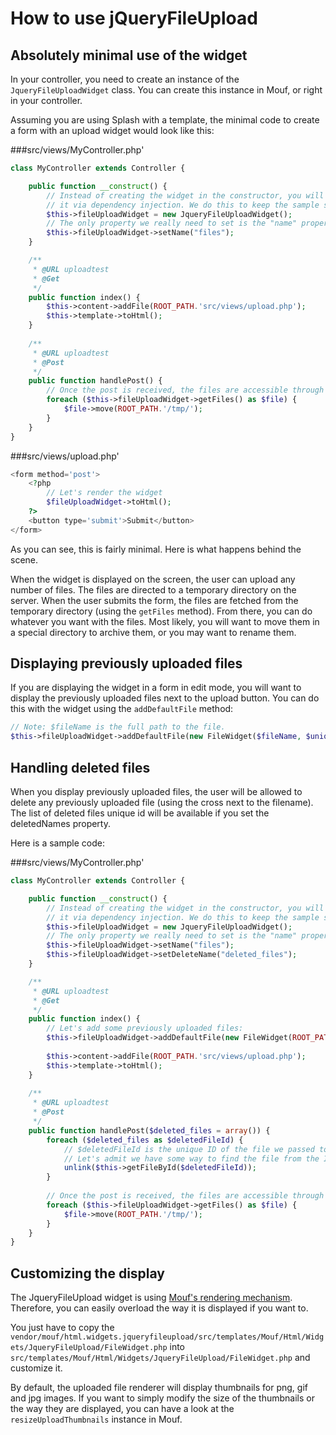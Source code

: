 How to use jQueryFileUpload
===========================

Absolutely minimal use of the widget
------------------------------------

In your controller, you need to create an instance of the `JqueryFileUploadWidget` class.
You can create this instance in Mouf, or right in your controller.

Assuming you are using Splash with a template, the minimal code to create a form with an upload widget would look like this:

###src/views/MyController.php'
```php
class MyController extends Controller {

	public function __construct() {
		// Instead of creating the widget in the constructor, you will problably want to inject
		// it via dependency injection. We do this to keep the sample short enough.
		$this->fileUploadWidget = new JqueryFileUploadWidget();
		// The only property we really need to set is the "name" property.
		$this->fileUploadWidget->setName("files");
	}

	/**
	 * @URL uploadtest
	 * @Get
	 */
	public function index() {
		$this->content->addFile(ROOT_PATH.'src/views/upload.php');
		$this->template->toHtml();
	}
	
	/**
	 * @URL uploadtest
	 * @Post
	 */
	public function handlePost() {
		// Once the post is received, the files are accessible through the getFiles method.
		foreach ($this->fileUploadWidget->getFiles() as $file) {
			$file->move(ROOT_PATH.'/tmp/');
		}
	}
}
```

###src/views/upload.php'
```php
<form method='post'>
	<?php 
		// Let's render the widget
		$fileUploadWidget->toHtml();
	?>
	<button type='submit'>Submit</button>
</form>
```

As you can see, this is fairly minimal.
Here is what happens behind the scene.

When the widget is displayed on the screen, the user can upload any number of files. The files are directed to a temporary
directory on the server. When the user submits the form, the files are fetched from the temporary directory (using the
`getFiles` method). From there, you can do whatever you want with the files. Most likely, you will want to move them
in a special directory to archive them, or you may want to rename them. 


Displaying previously uploaded files
------------------------------------

If you are displaying the widget in a form in edit mode, you will want to display the previously uploaded files next to the upload
button. You can do this with the widget using the `addDefaultFile` method:

```php
// Note: $fileName is the full path to the file.
$this->fileUploadWidget->addDefaultFile(new FileWidget($fileName, $uniqueId);
```


Handling deleted files
----------------------

When you display previously uploaded files, the user will be allowed to delete any previously uploaded file (using the cross next to the filename).
The list of deleted files unique id will be available if you set the deletedNames property.

Here is a sample code:

###src/views/MyController.php'
```php
class MyController extends Controller {

	public function __construct() {
		// Instead of creating the widget in the constructor, you will problably want to inject
		// it via dependency injection. We do this to keep the sample short enough.
		$this->fileUploadWidget = new JqueryFileUploadWidget();
		// The only property we really need to set is the "name" property.
		$this->fileUploadWidget->setName("files");
		$this->fileUploadWidget->setDeleteName("deleted_files");
	}

	/**
	 * @URL uploadtest
	 * @Get
	 */
	public function index() {
		// Let's add some previously uploaded files:
		$this->fileUploadWidget->addDefaultFile(new FileWidget(ROOT_PATH."/upload/myfile.jpg", 42);
	
		$this->content->addFile(ROOT_PATH.'src/views/upload.php');
		$this->template->toHtml();
	}
	
	/**
	 * @URL uploadtest
	 * @Post
	 */
	public function handlePost($deleted_files = array()) {
		foreach ($deleted_files as $deletedFileId) {
			// $deletedFileId is the unique ID of the file we passed to the FileWidget constructor
			// Let's admit we have some way to find the file from the ID using a getFileById function
			unlink($this->getFileById($deletedFileId));
		}
	
		// Once the post is received, the files are accessible through the getFiles method.
		foreach ($this->fileUploadWidget->getFiles() as $file) {
			$file->move(ROOT_PATH.'/tmp/');
		}
	}
}
```

 


Customizing the display
-----------------------

The JqueryFileUpload widget is using [Mouf's rendering mechanism](http://mouf-php.com/packages/mouf/html.renderer/README.md).
Therefore, you can easily overload the way it is displayed if you want to.

You just have to copy the `vendor/mouf/html.widgets.jqueryfileupload/src/templates/Mouf/Html/Widgets/JqueryFileUpload/FileWidget.php`
into `src/templates/Mouf/Html/Widgets/JqueryFileUpload/FileWidget.php` and customize it.

By default, the uploaded file renderer will display thumbnails for png, gif and jpg images.
If you want to simply modify the size of the thumbnails or the way they are displayed, you can have a look at the
`resizeUploadThumbnails` instance in Mouf.
